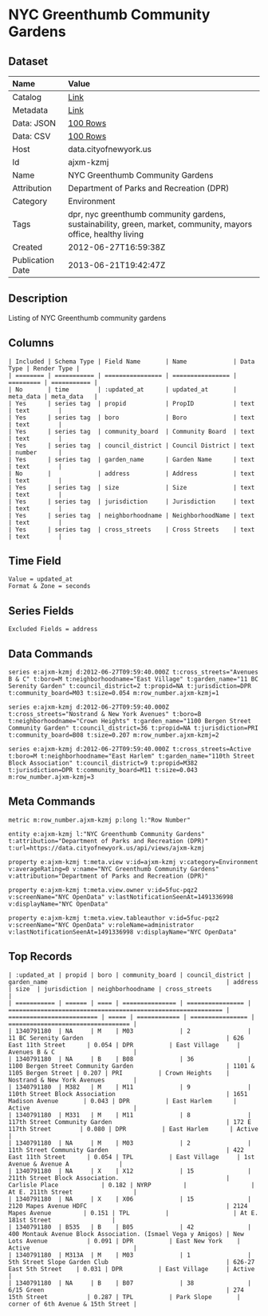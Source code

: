 # NYC Greenthumb Community Gardens

## Dataset

| Name | Value |
| :--- | :---- |
| Catalog | [Link](https://catalog.data.gov/dataset/nyc-greenthumb-community-gardens-66d35) |
| Metadata | [Link](https://data.cityofnewyork.us/api/views/ajxm-kzmj) |
| Data: JSON | [100 Rows](https://data.cityofnewyork.us/api/views/ajxm-kzmj/rows.json?max_rows=100) |
| Data: CSV | [100 Rows](https://data.cityofnewyork.us/api/views/ajxm-kzmj/rows.csv?max_rows=100) |
| Host | data.cityofnewyork.us |
| Id | ajxm-kzmj |
| Name | NYC Greenthumb Community Gardens |
| Attribution | Department of Parks and Recreation (DPR) |
| Category | Environment |
| Tags | dpr, nyc greenthumb community gardens, sustainability, green, market, community, mayors office, healthy living |
| Created | 2012-06-27T16:59:38Z |
| Publication Date | 2013-06-21T19:42:47Z |

## Description

Listing of NYC Greenthumb community gardens

## Columns

```ls
| Included | Schema Type | Field Name       | Name             | Data Type | Render Type |
| ======== | =========== | ================ | ================ | ========= | =========== |
| No       | time        | :updated_at      | updated_at       | meta_data | meta_data   |
| Yes      | series tag  | propid           | PropID           | text      | text        |
| Yes      | series tag  | boro             | Boro             | text      | text        |
| Yes      | series tag  | community_board  | Community Board  | text      | text        |
| Yes      | series tag  | council_district | Council District | text      | number      |
| Yes      | series tag  | garden_name      | Garden Name      | text      | text        |
| No       |             | address          | Address          | text      | text        |
| Yes      | series tag  | size             | Size             | text      | text        |
| Yes      | series tag  | jurisdiction     | Jurisdiction     | text      | text        |
| Yes      | series tag  | neighborhoodname | NeighborhoodName | text      | text        |
| Yes      | series tag  | cross_streets    | Cross Streets    | text      | text        |
```

## Time Field

```ls
Value = updated_at
Format & Zone = seconds
```

## Series Fields

```ls
Excluded Fields = address
```

## Data Commands

```ls
series e:ajxm-kzmj d:2012-06-27T09:59:40.000Z t:cross_streets="Avenues B & C" t:boro=M t:neighborhoodname="East Village" t:garden_name="11 BC Serenity Garden" t:council_district=2 t:propid=NA t:jurisdiction=DPR t:community_board=M03 t:size=0.054 m:row_number.ajxm-kzmj=1

series e:ajxm-kzmj d:2012-06-27T09:59:40.000Z t:cross_streets="Nostrand & New York Avenues" t:boro=B t:neighborhoodname="Crown Heights" t:garden_name="1100 Bergen Street Community Garden" t:council_district=36 t:propid=NA t:jurisdiction=PRI t:community_board=B08 t:size=0.207 m:row_number.ajxm-kzmj=2

series e:ajxm-kzmj d:2012-06-27T09:59:40.000Z t:cross_streets=Active t:boro=M t:neighborhoodname="East Harlem" t:garden_name="110th Street Block Association" t:council_district=9 t:propid=M382 t:jurisdiction=DPR t:community_board=M11 t:size=0.043 m:row_number.ajxm-kzmj=3
```

## Meta Commands

```ls
metric m:row_number.ajxm-kzmj p:long l:"Row Number"

entity e:ajxm-kzmj l:"NYC Greenthumb Community Gardens" t:attribution="Department of Parks and Recreation (DPR)" t:url=https://data.cityofnewyork.us/api/views/ajxm-kzmj

property e:ajxm-kzmj t:meta.view v:id=ajxm-kzmj v:category=Environment v:averageRating=0 v:name="NYC Greenthumb Community Gardens" v:attribution="Department of Parks and Recreation (DPR)"

property e:ajxm-kzmj t:meta.view.owner v:id=5fuc-pqz2 v:screenName="NYC OpenData" v:lastNotificationSeenAt=1491336998 v:displayName="NYC OpenData"

property e:ajxm-kzmj t:meta.view.tableauthor v:id=5fuc-pqz2 v:screenName="NYC OpenData" v:roleName=administrator v:lastNotificationSeenAt=1491336998 v:displayName="NYC OpenData"
```

## Top Records

```ls
| :updated_at | propid | boro | community_board | council_district | garden_name                                                  | address                   | size  | jurisdiction | neighborhoodname | cross_streets                      | 
| =========== | ====== | ==== | =============== | ================ | ============================================================ | ========================= | ===== | ============ | ================ | ================================== | 
| 1340791180  | NA     | M    | M03             | 2                | 11 BC Serenity Garden                                        | 626 East 11th Street      | 0.054 | DPR          | East Village     | Avenues B & C                      | 
| 1340791180  | NA     | B    | B08             | 36               | 1100 Bergen Street Community Garden                          | 1101 & 1105 Bergen Street | 0.207 | PRI          | Crown Heights    | Nostrand & New York Avenues        | 
| 1340791180  | M382   | M    | M11             | 9                | 110th Street Block Association                               | 1651 Madison Avenue       | 0.043 | DPR          | East Harlem      | Active                             | 
| 1340791180  | M331   | M    | M11             | 8                | 117th Street Community Garden                                | 172 E 117th Street        | 0.080 | DPR          | East Harlem      | Active                             | 
| 1340791180  | NA     | M    | M03             | 2                | 11th Street Community Garden                                 | 422 East 11th Street      | 0.054 | TPL          | East Village     | 1st Avenue & Avenue A              | 
| 1340791180  | NA     | X    | X12             | 15               | 211th Street Block Association.                              | Carlisle Place            | 0.182 | NYRP         |                  | At E. 211th Street                 | 
| 1340791180  | NA     | X    | X06             | 15               | 2120 Mapes Avenue HDFC                                       | 2124 Mapes Avenue         | 0.151 | TPL          |                  | At E. 181st Street                 | 
| 1340791180  | B535   | B    | B05             | 42               | 400 Montauk Avenue Block Association. (Ismael Vega y Amigos) | New Lots Avenue           | 0.091 | DPR          | East New York    | Active                             | 
| 1340791180  | M313A  | M    | M03             | 1                | 5th Street Slope Garden Club                                 | 626-27 East 5th Street    | 0.031 | DPR          | East Village     | Active                             | 
| 1340791180  | NA     | B    | B07             | 38               | 6/15 Green                                                   | 274 15th Street           | 0.287 | TPL          | Park Slope       | corner of 6th Avenue & 15th Street | 
```